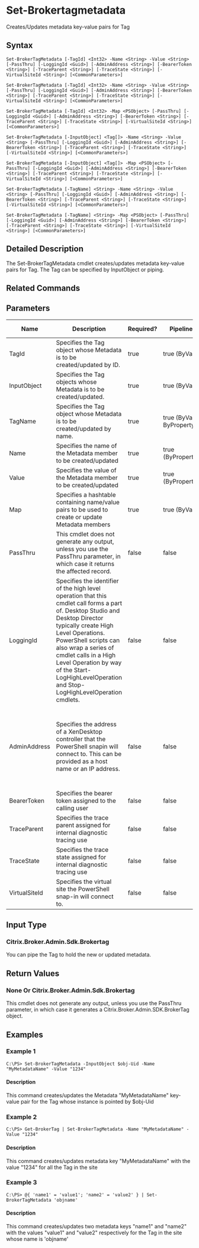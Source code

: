 ﻿
# Set-Brokertagmetadata
Creates/Updates metadata key-value pairs for Tag
## Syntax

```
Set-BrokerTagMetadata [-TagId] <Int32> -Name <String> -Value <String> [-PassThru] [-LoggingId <Guid>] [-AdminAddress <String>] [-BearerToken <String>] [-TraceParent <String>] [-TraceState <String>] [-VirtualSiteId <String>] [<CommonParameters>]  
  
Set-BrokerTagMetadata [-TagId] <Int32> -Name <String> -Value <String> [-PassThru] [-LoggingId <Guid>] [-AdminAddress <String>] [-BearerToken <String>] [-TraceParent <String>] [-TraceState <String>] [-VirtualSiteId <String>] [<CommonParameters>]  
  
Set-BrokerTagMetadata [-TagId] <Int32> -Map <PSObject> [-PassThru] [-LoggingId <Guid>] [-AdminAddress <String>] [-BearerToken <String>] [-TraceParent <String>] [-TraceState <String>] [-VirtualSiteId <String>] [<CommonParameters>]  
  
Set-BrokerTagMetadata [-InputObject] <Tag[]> -Name <String> -Value <String> [-PassThru] [-LoggingId <Guid>] [-AdminAddress <String>] [-BearerToken <String>] [-TraceParent <String>] [-TraceState <String>] [-VirtualSiteId <String>] [<CommonParameters>]  
  
Set-BrokerTagMetadata [-InputObject] <Tag[]> -Map <PSObject> [-PassThru] [-LoggingId <Guid>] [-AdminAddress <String>] [-BearerToken <String>] [-TraceParent <String>] [-TraceState <String>] [-VirtualSiteId <String>] [<CommonParameters>]  
  
Set-BrokerTagMetadata [-TagName] <String> -Name <String> -Value <String> [-PassThru] [-LoggingId <Guid>] [-AdminAddress <String>] [-BearerToken <String>] [-TraceParent <String>] [-TraceState <String>] [-VirtualSiteId <String>] [<CommonParameters>]  
  
Set-BrokerTagMetadata [-TagName] <String> -Map <PSObject> [-PassThru] [-LoggingId <Guid>] [-AdminAddress <String>] [-BearerToken <String>] [-TraceParent <String>] [-TraceState <String>] [-VirtualSiteId <String>] [<CommonParameters>]
```

## Detailed Description
The Set-BrokerTagMetadata cmdlet creates/updates metadata key-value pairs for Tag. The Tag can be specified by InputObject or piping.


## Related Commands

## Parameters
| Name   | Description | Required? | Pipeline Input | Default Value |
| --- | --- | --- | --- | --- |
| TagId | Specifies the Tag object whose Metadata is to be created/updated by ID. | true | true (ByValue) |  |
| InputObject | Specifies the Tag objects whose Metadata is to be created/updated. | true | true (ByValue) |  |
| TagName | Specifies the Tag object whose Metadata is to be created/updated by name. | true | true (ByValue, ByPropertyName) |  |
| Name | Specifies the name of the Metadata member to be created/updated | true | true (ByPropertyName) |  |
| Value | Specifies the value of the Metadata member to be created/updated | true | true (ByPropertyName) |  |
| Map | Specifies a hashtable containing name/value pairs to be used to create or update Metadata members | true | true (ByValue) |  |
| PassThru | This cmdlet does not generate any output, unless you use the PassThru parameter, in which case it returns the affected record. | false | false | False |
| LoggingId | Specifies the identifier of the high level operation that this cmdlet call forms a part of. Desktop Studio and Desktop Director typically create High Level Operations. PowerShell scripts can also wrap a series of cmdlet calls in a High Level Operation by way of the Start-LogHighLevelOperation and Stop-LogHighLevelOperation cmdlets. | false | false |  |
| AdminAddress | Specifies the address of a XenDesktop controller that the PowerShell snapin will connect to. This can be provided as a host name or an IP address. | false | false | Localhost. Once a value is provided by any cmdlet, this value will become the default. |
| BearerToken | Specifies the bearer token assigned to the calling user | false | false |  |
| TraceParent | Specifies the trace parent assigned for internal diagnostic tracing use | false | false |  |
| TraceState | Specifies the trace state assigned for internal diagnostic tracing use | false | false |  |
| VirtualSiteId | Specifies the virtual site the PowerShell snap-in will connect to. | false | false |  |

## Input Type

### Citrix.Broker.Admin.Sdk.Brokertag
You can pipe the Tag to hold the new or updated metadata.
## Return Values

### None Or Citrix.Broker.Admin.Sdk.Brokertag
This cmdlet does not generate any output, unless you use the PassThru parameter, in which case it generates a Citrix.Broker.Admin.SDK.BrokerTag object.
## Examples

### Example 1

```
C:\PS> Set-BrokerTagMetadata -InputObject $obj-Uid -Name "MyMetadataName" -Value "1234"
```

#### Description
This command creates/updates the Metadata "MyMetadataName" key-value pair for the Tag whose instance is pointed by \$obj-Uid
### Example 2

```
C:\PS> Get-BrokerTag | Set-BrokerTagMetadata -Name "MyMetadataName" -Value "1234"
```

#### Description
This command creates/updates metadata key "MyMetadataName" with the value "1234" for all the Tag in the site
### Example 3

```
C:\PS> @{ 'name1' = 'value1'; 'name2' = 'value2' } | Set-BrokerTagMetadata 'objname'
```

#### Description
This command creates/updates two metadata keys "name1" and "name2" with the values "value1" and "value2" respectively for the Tag in the site whose name is 'objname'
